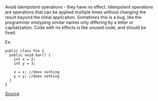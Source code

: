 Avoid idempotent operations - they have no effect. Idempotent operations are operations that can be applied multiple times without changing the result beyond the initial application.
Sometimes this is a bug, like the programmer mistyping similar names only differing by a letter or capitalization.
Code with no effects is like unused code, and should be fixed.

Ex:

```
public class Foo {
  public void bar() {
    int x = 2;
    int y = 3;

    x = x; //does nothing
    y = y; //does nothing
  }
}
```

[Source](http://pmd.sourceforge.net/pmd-5.3.2/pmd-java/rules/java/design.html#IdempotentOperations)
